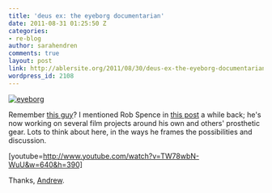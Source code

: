 ```yaml
---
title: 'deus ex: the eyeborg documentarian'
date: 2011-08-31 01:25:50 Z
categories:
- re-blog
author: sarahendren
comments: true
layout: post
link: http://ablersite.org/2011/08/30/deus-ex-the-eyeborg-documentarian/
wordpress_id: 2108
---
```


[![eyeborg](http://ablersite.files.wordpress.com/2011/08/eyeborg1.jpg)](http://ablersite.files.wordpress.com/2011/08/eyeborg1.jpg)

Remember [this guy](http://www.eyeborgblog.com/)? I mentioned Rob Spence in [this post](http://www.ablersite.org/2011/03/whats-wrong-with-prosthetics-porn-part-ii/) a while back; he's now working on several film projects around his own and others' prosthetic gear. Lots to think about here, in the ways he frames the possibilities and discussion.

[youtube=http://www.youtube.com/watch?v=TW78wbN-WuU&w=640&h=390]

Thanks, [Andrew](http://andrewsempere.org/).
